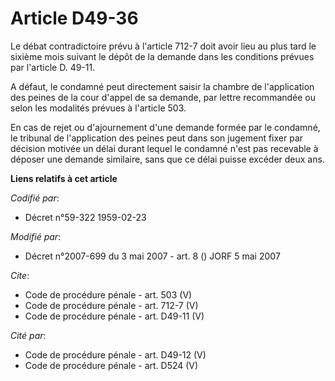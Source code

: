 # Article D49-36

Le débat contradictoire prévu à l'article 712-7 doit avoir lieu au plus tard le sixième mois suivant le dépôt de la demande
dans les conditions prévues par l'article D. 49-11. 

A défaut, le condamné peut directement saisir la chambre de l'application des peines de la cour d'appel de sa demande, par
lettre recommandée ou selon les modalités prévues à l'article 503. 

En cas de rejet ou d'ajournement d'une demande formée par le condamné, le tribunal de l'application des peines peut dans son
jugement fixer par décision motivée un délai durant lequel le condamné n'est pas recevable à déposer une demande similaire,
sans que ce délai puisse excéder deux ans.

**Liens relatifs à cet article**

_Codifié par_:

  - Décret n°59-322 1959-02-23

_Modifié par_:

  - Décret n°2007-699 du 3 mai 2007 - art. 8 () JORF 5 mai 2007

_Cite_:

  - Code de procédure pénale - art. 503 (V)
  - Code de procédure pénale - art. 712-7 (V)
  - Code de procédure pénale - art. D49-11 (V)

_Cité par_:

  - Code de procédure pénale - art. D49-12 (V)
  - Code de procédure pénale - art. D524 (V)
